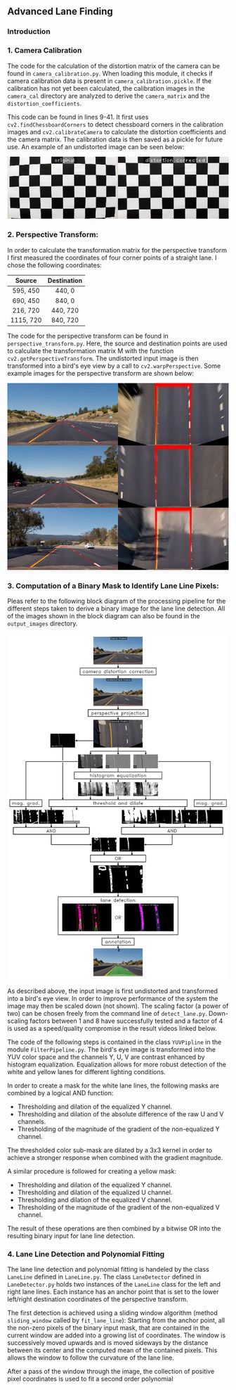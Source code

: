 ## Advanced Lane Finding

### Introduction


### 1. Camera Calibration
The code for the calculation of the distortion matrix of the camera can be found in ```camera_calibration.py```. When loading this module, it checks if camera calibration data is present in ```camera_calibration.pickle```. If the calibration has not yet been calculated, the calibration images in the ```camera_cal``` directory are analyzed to derive the ```camera_matrix```
and the ```distortion_coefficients```.

This code can be found in lines 9-41. It first uses ```cv2.findChessboardCorners``` to detect
chessboard corners in the calibration images and ```cv2.calibrateCamera``` to
calculate the distortion coefficients and the camera matrix.
The calibration data is then saved as a pickle for future use.
An example of an undistorted image can be seen below:

![](output_images/camera_calibration.png)

### 2. Perspective Transform:
In order to calculate the transformation matrix for the perspective transform
I first measured the coordinates of four corner points of a straight lane.
I chose the following coordinates:

| Source        | Destination   |
|:-------------:|:-------------:|
| 595, 450      | 440, 0        |
| 690, 450      | 840, 0        |
| 216, 720      | 440, 720      |
| 1115, 720     | 840, 720      |

The code for the perspective transform can be found in ```perspective_transform.py```. Here, the source and destination points are
used to calculate the transformation matrix M with the function ```cv2.getPerspectiveTransform```. The undistorted input image is then
transformed into a bird's eye view by a call to ```cv2.warpPerspective```. Some example images for the perspective transform are shown below:

![](output_images/perspective_transform.png)

### 3. Computation of a Binary Mask to Identify Lane Line Pixels:
Pleas refer to the following block diagram of the processing pipeline for
the different steps taken to derive a binary image for the lane line detection. All of the images shown in the block diagram can also be found in the ```output_images``` directory.

![](fig/pipeline.png)

As described above, the input image is first undistorted and transformed into a bird's eye view. In order to improve performance of the system the image may then be scaled down (not shown). The scaling factor (a power of two) can be chosen freely from the command line of ```detect_lane.py```. Down-scaling
factors between 1 and 8 have successfully tested and a factor of 4 is used
as a speed/quality compromise in the result videos linked below.

The code of the following steps is contained in the class ```YUVPipline``` in the module ```FilterPipeline.py```. The bird's eye image is transformed into the YUV color space and the channels Y, U, V are contrast enhanced by histogram equalization. Equalization allows for more robust detection of the
white and yellow lanes for different lighting conditions.

In order to create a mask for the white lane lines, the following masks are combined by a logical AND function:
* Thresholding and dilation of the equalized Y channel.
* Thresholding and dilation of the absolute difference of the raw U and V channels.
* Thresholding of the magnitude of the gradient of the non-equalized Y channel.

The thresholded color sub-mask are dilated by a 3x3 kernel in order to achieve a stronger response when combined with the gradient magnitude.

A similar procedure is followed for creating a yellow mask:
* Thresholding and dilation of the equalized Y channel.
* Thresholding and dilation of the equalized U channel.
* Thresholding and dilation of the equalized V channel.
* Thresholding of the magnitude of the gradient of the non-equalized V channel.

The result of these operations are then combined by a bitwise OR into the resulting binary input for lane line detection.


### 4. Lane Line Detection and Polynomial Fitting
The lane line detection and polynomial fitting is handeled by the class ```LaneLine``` defined in ```LaneLine.py```. The class ```LaneDetector``` defined in ```LaneDetector.py``` holds two instances of the ```LaneLine``` class for the left and right lane lines. Each instance has an anchor point that is set to the lower left/right destination coordinates of the perspective transform.

The first detection is achieved using a sliding window algorithm (method ```sliding_window``` called by ```fit_lane_line```): Starting from the anchor point, all the non-zero pixels of the binary input mask, that are contained in the current window are added into a growing list of coordinates. The window is successively moved upwards and is moved sideways by the distance between its center and the computed mean of the contained pixels. This allows the window to follow the curvature of the lane line.

After a pass of the window through the image, the collection of positive pixel coordinates is used to fit a second order polynomial 
